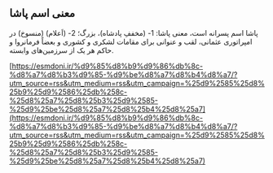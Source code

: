 ## معنی اسم پاشا


پاشا اسم پسرانه است، معنی پاشا: 1- (مخففِ پادشاه)، بزرگ؛ 2- (اَعلام) (منسوخ) در امپراتوری عثمانی، لقب و عنوانی برای مقامات لشکری و کشوری و بعضاً فرمانروا و حاکم هر یک از سرزمین‌های وابسته.

[https://esmdoni.ir/%d9%85%d8%b9%d9%86%db%8c-%d8%a7%d8%b3%d9%85-%d9%be%d8%a7%d8%b4%d8%a7/?utm_source=rss&utm_medium=rss&utm_campaign=%25d9%2585%25d8%25b9%25d9%2586%25db%258c-%25d8%25a7%25d8%25b3%25d9%2585-%25d9%25be%25d8%25a7%25d8%25b4%25d8%25a7](https://esmdoni.ir/%d9%85%d8%b9%d9%86%db%8c-%d8%a7%d8%b3%d9%85-%d9%be%d8%a7%d8%b4%d8%a7/?utm_source=rss&utm_medium=rss&utm_campaign=%25d9%2585%25d8%25b9%25d9%2586%25db%258c-%25d8%25a7%25d8%25b3%25d9%2585-%25d9%25be%25d8%25a7%25d8%25b4%25d8%25a7) 